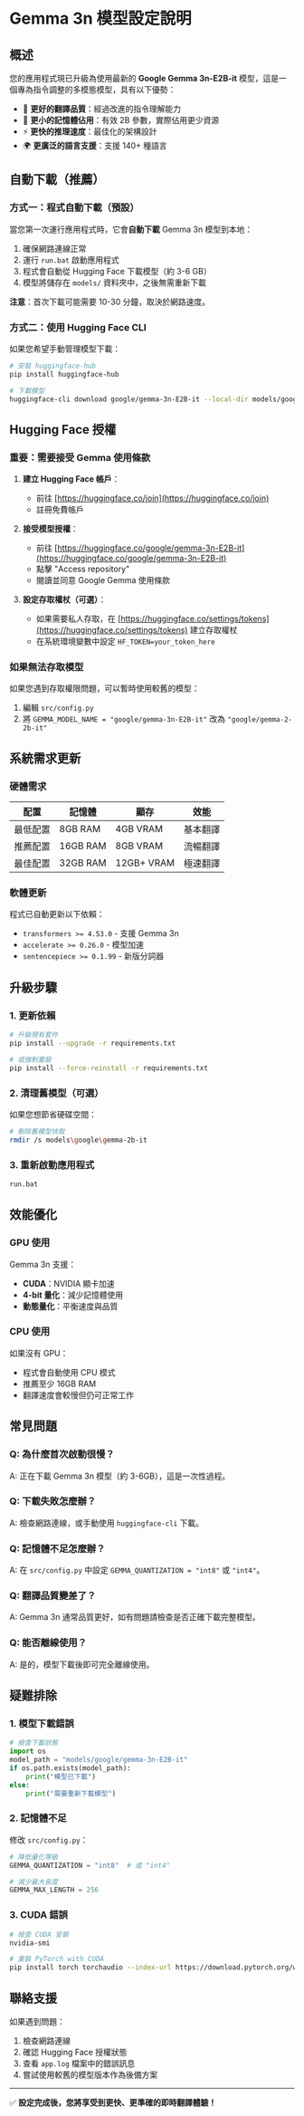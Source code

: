 # Gemma 3n 模型設定說明

## 概述

您的應用程式現已升級為使用最新的 **Google Gemma 3n-E2B-it** 模型，這是一個專為指令調整的多模態模型，具有以下優勢：

- 🚀 **更好的翻譯品質**：經過改進的指令理解能力
- 💪 **更小的記憶體佔用**：有效 2B 參數，實際佔用更少資源
- ⚡ **更快的推理速度**：最佳化的架構設計
- 🌍 **更廣泛的語言支援**：支援 140+ 種語言

## 自動下載（推薦）

### 方式一：程式自動下載（預設）

當您第一次運行應用程式時，它會**自動下載** Gemma 3n 模型到本地：

1. 確保網路連線正常
2. 運行 `run.bat` 啟動應用程式
3. 程式會自動從 Hugging Face 下載模型（約 3-6 GB）
4. 模型將儲存在 `models/` 資料夾中，之後無需重新下載

**注意**：首次下載可能需要 10-30 分鐘，取決於網路速度。

### 方式二：使用 Hugging Face CLI

如果您希望手動管理模型下載：

```bash
# 安裝 huggingface-hub
pip install huggingface-hub

# 下載模型
huggingface-cli download google/gemma-3n-E2B-it --local-dir models/google/gemma-3n-E2B-it
```

## Hugging Face 授權

### 重要：需要接受 Gemma 使用條款

1. **建立 Hugging Face 帳戶**：
   - 前往 [https://huggingface.co/join](https://huggingface.co/join)
   - 註冊免費帳戶

2. **接受模型授權**：
   - 前往 [https://huggingface.co/google/gemma-3n-E2B-it](https://huggingface.co/google/gemma-3n-E2B-it)
   - 點擊 "Access repository" 
   - 閱讀並同意 Google Gemma 使用條款

3. **設定存取權杖（可選）**：
   - 如果需要私人存取，在 [https://huggingface.co/settings/tokens](https://huggingface.co/settings/tokens) 建立存取權杖
   - 在系統環境變數中設定 `HF_TOKEN=your_token_here`

### 如果無法存取模型

如果您遇到存取權限問題，可以暫時使用較舊的模型：

1. 編輯 `src/config.py`
2. 將 `GEMMA_MODEL_NAME = "google/gemma-3n-E2B-it"` 改為 `"google/gemma-2-2b-it"`

## 系統需求更新

### 硬體需求

| 配置 | 記憶體 | 顯存 | 效能 |
|------|--------|------|------|
| 最低配置 | 8GB RAM | 4GB VRAM | 基本翻譯 |
| 推薦配置 | 16GB RAM | 8GB VRAM | 流暢翻譯 |
| 最佳配置 | 32GB RAM | 12GB+ VRAM | 極速翻譯 |

### 軟體更新

程式已自動更新以下依賴：

- `transformers >= 4.53.0` - 支援 Gemma 3n
- `accelerate >= 0.26.0` - 模型加速
- `sentencepiece >= 0.1.99` - 新版分詞器

## 升級步驟

### 1. 更新依賴

```bash
# 升級現有套件
pip install --upgrade -r requirements.txt

# 或強制重裝
pip install --force-reinstall -r requirements.txt
```

### 2. 清理舊模型（可選）

如果您想節省硬碟空間：

```bash
# 刪除舊模型快取
rmdir /s models\google\gemma-2b-it
```

### 3. 重新啟動應用程式

```bash
run.bat
```

## 效能優化

### GPU 使用

Gemma 3n 支援：
- **CUDA**：NVIDIA 顯卡加速
- **4-bit 量化**：減少記憶體使用
- **動態量化**：平衡速度與品質

### CPU 使用

如果沒有 GPU：
- 程式會自動使用 CPU 模式
- 推薦至少 16GB RAM
- 翻譯速度會較慢但仍可正常工作

## 常見問題

### Q: 為什麼首次啟動很慢？
A: 正在下載 Gemma 3n 模型（約 3-6GB），這是一次性過程。

### Q: 下載失敗怎麼辦？
A: 檢查網路連線，或手動使用 `huggingface-cli` 下載。

### Q: 記憶體不足怎麼辦？
A: 在 `src/config.py` 中設定 `GEMMA_QUANTIZATION = "int8"` 或 `"int4"`。

### Q: 翻譯品質變差了？
A: Gemma 3n 通常品質更好，如有問題請檢查是否正確下載完整模型。

### Q: 能否離線使用？
A: 是的，模型下載後即可完全離線使用。

## 疑難排除

### 1. 模型下載錯誤

```python
# 檢查下載狀態
import os
model_path = "models/google/gemma-3n-E2B-it"
if os.path.exists(model_path):
    print("模型已下載")
else:
    print("需要重新下載模型")
```

### 2. 記憶體不足

修改 `src/config.py`：
```python
# 降低量化等級
GEMMA_QUANTIZATION = "int8"  # 或 "int4"

# 減少最大長度
GEMMA_MAX_LENGTH = 256
```

### 3. CUDA 錯誤

```bash
# 檢查 CUDA 安裝
nvidia-smi

# 重裝 PyTorch with CUDA
pip install torch torchaudio --index-url https://download.pytorch.org/whl/cu118
```

## 聯絡支援

如果遇到問題：
1. 檢查網路連線
2. 確認 Hugging Face 授權狀態
3. 查看 `app.log` 檔案中的錯誤訊息
4. 嘗試使用較舊的模型版本作為後備方案

---

✅ **設定完成後，您將享受到更快、更準確的即時翻譯體驗！** 